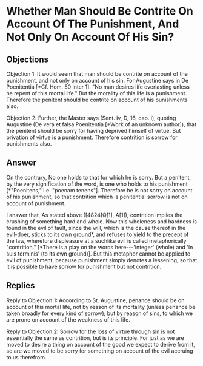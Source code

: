 # Whether Man Should Be Contrite On Account Of The Punishment, And Not Only On Account Of His Sin?

## Objections

Objection 1: It would seem that man should be contrite on account of the punishment, and not only on account of his sin. For Augustine says in De Poenitentia [*Cf. Hom. 50 inter 1]: "No man desires life everlasting unless he repent of this mortal life." But the morality of this life is a punishment. Therefore the penitent should be contrite on account of his punishments also.

Objection 2: Further, the Master says (Sent. iv, D, 16, cap. i), quoting Augustine (De vera et falsa Poenitentia [*Work of an unknown author]), that the penitent should be sorry for having deprived himself of virtue. But privation of virtue is a punishment. Therefore contrition is sorrow for punishments also.

## Answer

On the contrary, No one holds to that for which he is sorry. But a penitent, by the very signification of the word, is one who holds to his punishment [*"Poenitens," i.e. "poenam tenens"]. Therefore he is not sorry on account of his punishment, so that contrition which is penitential sorrow is not on account of punishment.

I answer that, As stated above ([4824]Q[1], A[1]), contrition implies the crushing of something hard and whole. Now this wholeness and hardness is found in the evil of fault, since the will, which is the cause thereof in the evil-doer, sticks to its own ground*, and refuses to yield to the precept of the law, wherefore displeasure at a suchlike evil is called metaphorically "contrition." [*There is a play on the words here---'integer' (whole) and 'in suis terminis' (to its own ground)]. But this metaphor cannot be applied to evil of punishment, because punishment simply denotes a lessening, so that it is possible to have sorrow for punishment but not contrition.

## Replies

Reply to Objection 1: According to St. Augustine, penance should be on account of this mortal life, not by reason of its mortality (unless penance be taken broadly for every kind of sorrow); but by reason of sins, to which we are prone on account of the weakness of this life.

Reply to Objection 2: Sorrow for the loss of virtue through sin is not essentially the same as contrition, but is its principle. For just as we are moved to desire a thing on account of the good we expect to derive from it, so are we moved to be sorry for something on account of the evil accruing to us therefrom.
